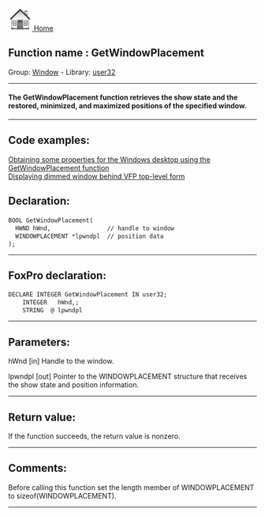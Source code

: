 [<img src="../../images/home.png"> Home ](https://github.com/VFPX/Win32API)  

## Function name : GetWindowPlacement
Group: [Window](../../functions_group.md#Window)  -  Library: [user32](../../../libraries.md#user32)  
***  


#### The GetWindowPlacement function retrieves the show state and the restored, minimized, and maximized positions of the specified window. 
***  


## Code examples:
[Obtaining some properties for the Windows desktop using the GetWindowPlacement function](../../samples/sample_263.md)  
[Displaying dimmed window behind VFP top-level form](../../samples/sample_578.md)  

## Declaration:
```foxpro  
BOOL GetWindowPlacement(
  HWND hWnd,                // handle to window
  WINDOWPLACEMENT *lpwndpl  // position data
);  
```  
***  


## FoxPro declaration:
```foxpro  
DECLARE INTEGER GetWindowPlacement IN user32;
	INTEGER   hWnd,;
	STRING  @ lpwndpl  
```  
***  


## Parameters:
hWnd 
[in] Handle to the window. 

lpwndpl 
[out] Pointer to the WINDOWPLACEMENT structure that receives the show state and position information.   
***  


## Return value:
If the function succeeds, the return value is nonzero.  
***  


## Comments:
Before calling this function set the length member of WINDOWPLACEMENT to sizeof(WINDOWPLACEMENT).   
  
***  

